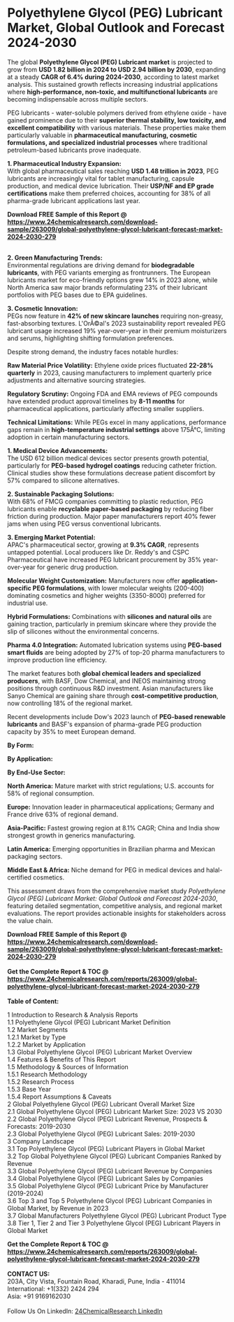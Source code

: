 <h1>Polyethylene Glycol (PEG) Lubricant Market, Global Outlook and Forecast 2024-2030</h1><p>The global <strong>Polyethylene Glycol (PEG) Lubricant market</strong> is projected to grow from <strong>USD 1.82 billion in 2024 to USD 2.94 billion by 2030</strong>, expanding at a steady <strong>CAGR of 6.4% during 2024-2030</strong>, according to latest market analysis. This sustained growth reflects increasing industrial applications where <strong>high-performance, non-toxic, and multifunctional lubricants</strong> are becoming indispensable across multiple sectors.</p><p>PEG lubricants - water-soluble polymers derived from ethylene oxide - have gained prominence due to their <strong>superior thermal stability, low toxicity, and excellent compatibility</strong> with various materials. These properties make them particularly valuable in <strong>pharmaceutical manufacturing, cosmetic formulations, and specialized industrial processes</strong> where traditional petroleum-based lubricants prove inadequate.</p><p><strong>1. Pharmaceutical Industry Expansion:</strong><br>
With global pharmaceutical sales reaching <strong>USD 1.48 trillion in 2023</strong>, PEG lubricants are increasingly vital for tablet manufacturing, capsule production, and medical device lubrication. Their <strong>USP/NF and EP grade certifications</strong> make them preferred choices, accounting for 38% of all pharma-grade lubricant applications last year.</p><div><b>Download FREE Sample of this Report @ 
            <a href="https://www.24chemicalresearch.com/download-sample/263009/global-polyethylene-glycol-lubricant-forecast-market-2024-2030-279">
            https://www.24chemicalresearch.com/download-sample/263009/global-polyethylene-glycol-lubricant-forecast-market-2024-2030-279</a></b></div><br><p><strong>2. Green Manufacturing Trends:</strong><br>
Environmental regulations are driving demand for <strong>biodegradable lubricants</strong>, with PEG variants emerging as frontrunners. The European lubricants market for eco-friendly options grew 14% in 2023 alone, while North America saw major brands reformulating 23% of their lubricant portfolios with PEG bases due to EPA guidelines.</p><p><strong>3. Cosmetic Innovation:</strong><br>
PEGs now feature in <strong>42% of new skincare launches</strong> requiring non-greasy, fast-absorbing textures. L'OrÃ©al's 2023 sustainability report revealed PEG lubricant usage increased 19% year-over-year in their premium moisturizers and serums, highlighting shifting formulation preferences.</p><p>Despite strong demand, the industry faces notable hurdles:</p><p><strong>Raw Material Price Volatility:</strong> Ethylene oxide prices fluctuated <strong>22-28% quarterly</strong> in 2023, causing manufacturers to implement quarterly price adjustments and alternative sourcing strategies.</p><p><strong>Regulatory Scrutiny:</strong> Ongoing FDA and EMA reviews of PEG compounds have extended product approval timelines by <strong>8-11 months</strong> for pharmaceutical applications, particularly affecting smaller suppliers.</p><p><strong>Technical Limitations:</strong> While PEGs excel in many applications, performance gaps remain in <strong>high-temperature industrial settings</strong> above 175Â°C, limiting adoption in certain manufacturing sectors.</p><p><strong>1. Medical Device Advancements:</strong><br>
The USD 612 billion medical devices sector presents growth potential, particularly for <strong>PEG-based hydrogel coatings</strong> reducing catheter friction. Clinical studies show these formulations decrease patient discomfort by 57% compared to silicone alternatives.</p><p><strong>2. Sustainable Packaging Solutions:</strong><br>
With 68% of FMCG companies committing to plastic reduction, PEG lubricants enable <strong>recyclable paper-based packaging</strong> by reducing fiber friction during production. Major paper manufacturers report 40% fewer jams when using PEG versus conventional lubricants.</p><p><strong>3. Emerging Market Potential:</strong><br>
APAC's pharmaceutical sector, growing at <strong>9.3% CAGR</strong>, represents untapped potential. Local producers like Dr. Reddy's and CSPC Pharmaceutical have increased PEG lubricant procurement by 35% year-over-year for generic drug production.</p><p><strong>Molecular Weight Customization:</strong> Manufacturers now offer <strong>application-specific PEG formulations</strong>, with lower molecular weights (200-400) dominating cosmetics and higher weights (3350-8000) preferred for industrial use.</p><p><strong>Hybrid Formulations:</strong> Combinations with <strong>silicones and natural oils</strong> are gaining traction, particularly in premium skincare where they provide the slip of silicones without the environmental concerns.</p><p><strong>Pharma 4.0 Integration:</strong> Automated lubrication systems using <strong>PEG-based smart fluids</strong> are being adopted by 27% of top-20 pharma manufacturers to improve production line efficiency.</p><p>The market features both <strong>global chemical leaders and specialized producers</strong>, with BASF, Dow Chemical, and INEOS maintaining strong positions through continuous R&amp;D investment. Asian manufacturers like Sanyo Chemical are gaining share through <strong>cost-competitive production</strong>, now controlling 18% of the regional market.</p><p>Recent developments include Dow's 2023 launch of <strong>PEG-based renewable lubricants</strong> and BASF's expansion of pharma-grade PEG production capacity by 35% to meet European demand.</p><p><strong>By Form:</strong></p><p><strong>By Application:</strong></p><p><strong>By End-Use Sector:</strong></p><p><strong>North America:</strong> Mature market with strict regulations; U.S. accounts for 58% of regional consumption.</p><p><strong>Europe:</strong> Innovation leader in pharmaceutical applications; Germany and France drive 63% of regional demand.</p><p><strong>Asia-Pacific:</strong> Fastest growing region at 8.1% CAGR; China and India show strongest growth in generics manufacturing.</p><p><strong>Latin America:</strong> Emerging opportunities in Brazilian pharma and Mexican packaging sectors.</p><p><strong>Middle East &amp; Africa:</strong> Niche demand for PEG in medical devices and halal-certified cosmetics.</p><p>This assessment draws from the comprehensive market study <em>Polyethylene Glycol (PEG) Lubricant Market: Global Outlook and Forecast 2024-2030</em>, featuring detailed segmentation, competitive analysis, and regional market evaluations. The report provides actionable insights for stakeholders across the value chain.</p><div><b>Download FREE Sample of this Report @ 
            <a href="https://www.24chemicalresearch.com/download-sample/263009/global-polyethylene-glycol-lubricant-forecast-market-2024-2030-279">
            https://www.24chemicalresearch.com/download-sample/263009/global-polyethylene-glycol-lubricant-forecast-market-2024-2030-279</a></b></div><br><div><b>Get the Complete Report & TOC @ 
            <a href="https://www.24chemicalresearch.com/reports/263009/global-polyethylene-glycol-lubricant-forecast-market-2024-2030-279">
            https://www.24chemicalresearch.com/reports/263009/global-polyethylene-glycol-lubricant-forecast-market-2024-2030-279</a></b></div><br>
            <b>Table of Content:</b><p>1 Introduction to Research & Analysis Reports<br />
    1.1 Polyethylene Glycol (PEG) Lubricant Market Definition<br />
    1.2 Market Segments<br />
        1.2.1 Market by Type<br />
        1.2.2 Market by Application<br />
    1.3 Global Polyethylene Glycol (PEG) Lubricant Market Overview<br />
    1.4 Features & Benefits of This Report<br />
    1.5 Methodology & Sources of Information<br />
        1.5.1 Research Methodology<br />
        1.5.2 Research Process<br />
        1.5.3 Base Year<br />
        1.5.4 Report Assumptions & Caveats<br />
2 Global Polyethylene Glycol (PEG) Lubricant Overall Market Size<br />
    2.1 Global Polyethylene Glycol (PEG) Lubricant Market Size: 2023 VS 2030<br />
    2.2 Global Polyethylene Glycol (PEG) Lubricant Revenue, Prospects & Forecasts: 2019-2030<br />
    2.3 Global Polyethylene Glycol (PEG) Lubricant Sales: 2019-2030<br />
3 Company Landscape<br />
    3.1 Top Polyethylene Glycol (PEG) Lubricant Players in Global Market<br />
    3.2 Top Global Polyethylene Glycol (PEG) Lubricant Companies Ranked by Revenue<br />
    3.3 Global Polyethylene Glycol (PEG) Lubricant Revenue by Companies<br />
    3.4 Global Polyethylene Glycol (PEG) Lubricant Sales by Companies<br />
    3.5 Global Polyethylene Glycol (PEG) Lubricant Price by Manufacturer (2019-2024)<br />
    3.6 Top 3 and Top 5 Polyethylene Glycol (PEG) Lubricant Companies in Global Market, by Revenue in 2023<br />
    3.7 Global Manufacturers Polyethylene Glycol (PEG) Lubricant Product Type<br />
    3.8 Tier 1, Tier 2 and Tier 3 Polyethylene Glycol (PEG) Lubricant Players in Global Market<br />
    </p><div><b>Get the Complete Report & TOC @ 
            <a href="https://www.24chemicalresearch.com/reports/263009/global-polyethylene-glycol-lubricant-forecast-market-2024-2030-279">
            https://www.24chemicalresearch.com/reports/263009/global-polyethylene-glycol-lubricant-forecast-market-2024-2030-279</a></b></div><br><b>CONTACT US:</b><br>
            203A, City Vista, Fountain Road, Kharadi, Pune, India - 411014<br>
            International: +1(332) 2424 294<br>
            Asia: +91 9169162030 <br><br>
            Follow Us On LinkedIn: <a href="https://www.linkedin.com/company/24chemicalresearch/">24ChemicalResearch LinkedIn</a>
